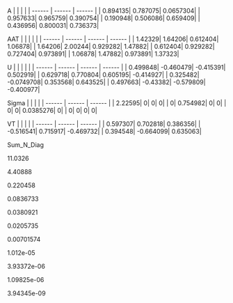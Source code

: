 A 
| | | |
| ------ | ------ | ------ |
| 0.894135| 0.787075| 0.0657304|
| 0.957633| 0.965759| 0.390754|
| 0.190948| 0.506086| 0.659409|
| 0.436956| 0.800031| 0.736373|

AAT 
| | | | |
| ------ | ------ | ------ | ------ |
| 1.42329| 1.64206| 0.612404| 1.06878|
| 1.64206| 2.00244| 0.929282| 1.47882|
| 0.612404| 0.929282| 0.727404| 0.973891|
| 1.06878| 1.47882| 0.973891| 1.37323|

U 
| | | | |
| ------ | ------ | ------ | ------ |
| 0.499848| -0.460479| -0.415391| 0.502919|
| 0.629718| 0.770804| 0.605195| -0.414927|
| 0.325482| -0.0749708| 0.353568| 0.643525|
| 0.497663| -0.43382| -0.579809| -0.400977|

Sigma 
| | | |
| ------ | ------ | ------ |
| 2.22595| 0| 0| 0|
| 0| 0.754982| 0| 0|
| 0| 0| 0.0385276| 0|
| 0| 0| 0| 0|

VT 
| | | |
| ------ | ------ | ------ |
| 0.597307| 0.702818| 0.386356|
| -0.516541| 0.715917| -0.469732|
| 0.394548| -0.664099| 0.635063|

Sum_N_Diag

11.0326

4.40888

0.220458

0.0836733

0.0380921

0.0205735

0.00701574

1.012e-05

3.93372e-06

1.09825e-06

3.94345e-09

